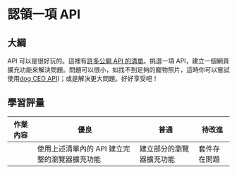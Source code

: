# 認領一項 API

## 大綱

API 可以是很好玩的。這裡有[許多公開 API 的清單](https://github.com/public-apis/public-apis)。挑選一項 API，建立一個網頁擴充功能來解決問題。問題可以很小，如找不到足夠的寵物照片，這時你可以嘗試使用[dog CEO API](https://dog.ceo/dog-api/))；或是解決更大問題。好好享受吧！

## 學習評量

| 作業內容 | 優良                                          | 普通                     | 待改進       |
| -------- | --------------------------------------------- | ------------------------ | ------------ |
|          | 使用上述清單內的 API 建立完整的瀏覽器擴充功能 | 建立部分的瀏覽器擴充功能 | 套件存在問題 |
